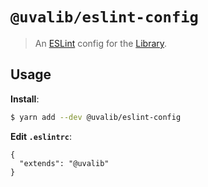# `@uvalib/eslint-config`

> An [ESLint](https://eslint.org) config for the [Library](https://www.library.virginia.edu).

## Usage

**Install**:

```bash
$ yarn add --dev @uvalib/eslint-config
```

**Edit `.eslintrc`**:

```jsonc
{
  "extends": "@uvalib"
}
```

